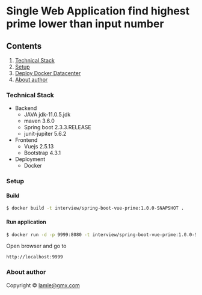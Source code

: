 # Single Web Application find highest prime lower than input number

## Contents
 1. [Technical Stack](#technical-stack)
 2. [Setup](#setup)
 5. [Deploy Docker Datacenter](#deploy-docker-datacenter)
 4. [About author](#about-author)

### Technical Stack

  - Backend
    - JAVA jdk-11.0.5.jdk
    - maven 3.6.0
    - Spring boot 2.3.3.RELEASE
    - junit-jupiter 5.6.2
  - Frontend
    - Vuejs 2.5.13
    - Bootstrap 4.3.1
  - Deployment
    - Docker

### Setup

#### Build

```sh
$ docker build -t interview/spring-boot-vue-prime:1.0.0-SNAPSHOT .
```

#### Run application

```sh
$ docker run -d -p 9999:8080 -t interview/spring-boot-vue-prime:1.0.0-SNAPSHOT
```

Open browser and go to
```
http://localhost:9999
```

### About author
Copyright © lamle@gmx.com
